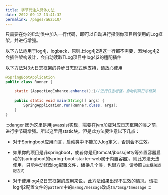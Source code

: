 ```yaml
---
title: 字节码注入具体方法
date: 2022-09-12 13:41:32
permalink: /pages/a62510/
---
```


只需要在你的启动类中加入一行代码，即可以自动进行探测你项目所使用的Log框架，并进行增强。

以下方法适用于log4j，logback，原则上log4j2连这一行都不需要，因为log4j2会插件架构设计，会自动读取TLog项目中log4j2的适配插件

以下方法对3大日志框架的异步日志形式也支持，请放心使用

```java {4}
@SpringBootApplication
public class Runner {

    static {AspectLogEnhance.enhance();}//进行日志增强，自动判断日志框架

    public static void main(String[] args) {
        SpringApplication.run(Runner.class, args);
    }
}
```

:::danger
因为这里是用javassist实现，需要在jvm加载对应日志框架的类之前，进行字节码增强。所以这里用static块。但是此方法要注意以下几点：

- 对于Springboot应用而言，启动类中不能加入log定义，否则会不生效。

- 如果你的项目是非springboot，或者你是用tomcat/jboss/jetty等外置容器启动的(springboot的spring-boot-starter-web属于内置容器)，则此方法无法使用，只能手动修改log配置文件，替换几个类，也很方便，请参照`日志框架适配方式`

- 对于使用log4j2日志框架的应用来说，此方法如果出现不生效的情况，请把log4j2配置文件的`pattern`中的`m/msg/message`改成`tm/tmsg/tmessage`
  :::